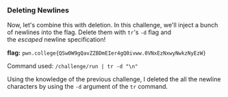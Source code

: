 ### Deleting Newlines

Now, let's combine this with deletion. In this challenge, we'll inject a bunch of newlines into the flag. Delete them with `tr`'s `-d` flag and the _escaped_ newline specification!

**flag:** `pwn.college{QSw0W9gQavZZBDmEIer4gQ0ivww.0VNxEzNxwyNwkzNyEzW}`

Command used: 
`/challenge/run | tr -d "\n" `

Using the knowledge of the previous challenge, I deleted the all the newline characters by using the `-d` argument of the `tr` command. 